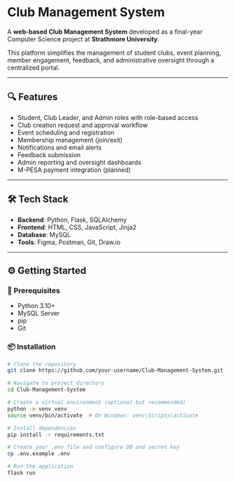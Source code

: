 # Club Management System

A **web-based Club Management System** developed as a final-year Computer Science project at **Strathmore University**.

This platform simplifies the management of student clubs, event planning, member engagement, feedback, and administrative oversight through a centralized portal.

---

## 🔍 Features

- Student, Club Leader, and Admin roles with role-based access
- Club creation request and approval workflow
- Event scheduling and registration
- Membership management (join/exit)
- Notifications and email alerts
- Feedback submission
- Admin reporting and oversight dashboards
- M-PESA payment integration (planned)

---

## 🛠 Tech Stack

- **Backend**: Python, Flask, SQLAlchemy
- **Frontend**: HTML, CSS, JavaScript, Jinja2
- **Database**: MySQL
- **Tools**: Figma, Postman, Git, Draw.io

---

## ⚙️ Getting Started

### 🔧 Prerequisites

- Python 3.10+
- MySQL Server
- pip
- Git

### 📦 Installation

```bash
# Clone the repository
git clone https://github.com/your-username/Club-Management-System.git

# Navigate to project directory
cd Club-Management-System

# Create a virtual environment (optional but recommended)
python -m venv venv
source venv/bin/activate  # On Windows: venv\Scripts\activate

# Install dependencies
pip install -r requirements.txt

# Create your .env file and configure DB and secret key
cp .env.example .env

# Run the application
flask run



